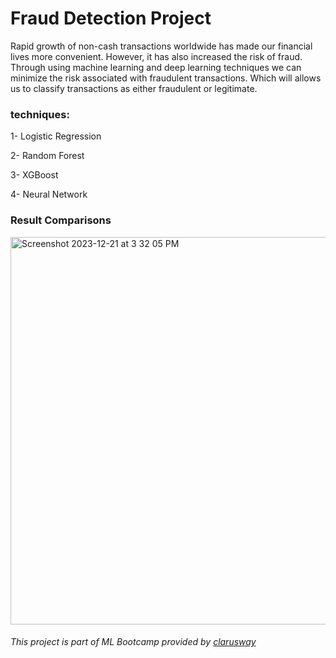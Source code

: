 # Fraud Detection Project

Rapid growth of non-cash transactions worldwide has made our financial lives more convenient. However, it has also increased the risk of fraud. 
Through using machine learning and deep learning techniques we can minimize the risk associated with fraudulent transactions. Which will allows us to classify transactions as either fraudulent or legitimate.

### techniques:

1- Logistic Regression

2- Random Forest

3- XGBoost
  
4- Neural Network

### Result Comparisons

<img width="620" alt="Screenshot 2023-12-21 at 3 32 05 PM" src="https://github.com/Rawanawh/fraud-detection/assets/90554711/53ec7fe2-be98-4ba7-b1a2-27b8f3f908e1">


###### This project is part of ML Bootcamp provided by [clarusway](https://github.com/clarusway)

